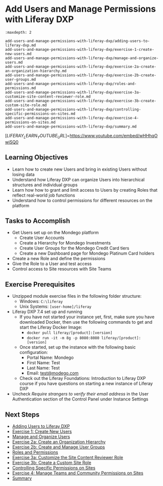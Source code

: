 # Add Users and Manage Permissions with Liferay DXP

```{toctree}
:maxdepth: 2

add-users-and-manage-permissions-with-liferay-dxp/adding-users-to-liferay-dxp.md
add-users-and-manage-permissions-with-liferay-dxp/exercise-1-create-new-users.md
add-users-and-manage-permissions-with-liferay-dxp/manage-and-organize-users.md
add-users-and-manage-permissions-with-liferay-dxp/exercise-2a-create-an-organization-hierarchy.md
add-users-and-manage-permissions-with-liferay-dxp/exercise-2b-create-user-groups.md
add-users-and-manage-permissions-with-liferay-dxp/roles-and-permissions.md
add-users-and-manage-permissions-with-liferay-dxp/exercise-3a-customize-site-content-reviewer-role.md
add-users-and-manage-permissions-with-liferay-dxp/exercise-3b-create-custom-site-role.md
add-users-and-manage-permissions-with-liferay-dxp/controlling-specific-permissions-on-sites.md
add-users-and-manage-permissions-with-liferay-dxp/exercise-4-permissions-on-sites.md
add-users-and-manage-permissions-with-liferay-dxp/summary.md
```

[$LIFERAY_LEARN_YOUTUBE_URL$]=https://www.youtube.com/embed/wHHhqOwiSQ0

## Learning Objectives

* Learn how to create new Users and bring in existing Users without losing data
* Understand how Liferay DXP can organize Users into hierarchical structures and individual groups
* Learn how how to grant and limit access to Users by creating Roles that reflect real-world job functions 
* Understand how to control permissions for different resources on the platform

## Tasks to Accomplish

* Get Users set up on the Mondego platform
    * Create User Accounts
    * Create a Hierarchy for Mondego Investments
    * Create User Groups for the Mondego Credit Card tiers
    * Create a new Dashboard page for Mondego Platinum Card holders
* Create a new Role and define the permissions
* Give the Role to a User and test access
* Control access to Site resources with Site Teams

## Exercise Prerequisites

* Unzipped module exercise files in the following folder structure:
	- Windows: `C:\liferay`
	- Unix Systems: `[user-home]/liferay`
* Liferay DXP 7.4 set up and running
    - If you have not started your instance yet, first, make sure you have downloaded Docker, then use the following commands to get and start the Liferay Docker Image: 
        * `docker pull liferay/[product]:[version]`
        * `docker run -it -m 8g -p 8080:8080 liferay/[product]:[version]`
    - Once started, set up the instance with the following basic configuration:
        * Portal Name: Mondego
        * First Name: Test
        * Last Name: Test
        * Email: test@modego.com
    - Check out the Liferay Foundations: Introduction to Liferay DXP course if you have questions on starting a new instance of Liferay DXP
* Uncheck _Require strangers to verify their email address_ in the User Authentication section of the Control Panel under Instance Settings

## Next Steps

* [Adding Users to Liferay DXP](./add-users-and-manage-permissions-with-liferay-dxp/adding-users-to-liferay-dxp.md) 
* [Exercise 1: Create New Users](./add-users-and-manage-permissions-with-liferay-dxp/exercise-1-create-new-users.md) 
* [Manage and Organize Users](./add-users-and-manage-permissions-with-liferay-dxp/manage-and-organize-users.md) 
* [Exercise 2a: Create an Organization Hierarchy](./add-users-and-manage-permissions-with-liferay-dxp/exercise-2a-create-an-organization-hierarchy.md) 
* [Exercise 2b: Create and Manage User Groups](./add-users-and-manage-permissions-with-liferay-dxp/exercise-2b-create-user-groups.md) 
* [Roles and Permissions](./add-users-and-manage-permissions-with-liferay-dxp/roles-and-permissions.md) 
* [Exercise 3a: Customize the Site Content Reviewer Role](./add-users-and-manage-permissions-with-liferay-dxp/exercise-3a-customize-site-content-reviewer-role.md) 
* [Exercise 3b: Create a Custom Site Role](./add-users-and-manage-permissions-with-liferay-dxp/exercise-3b-create-custom-site-role.md) 
* [Controlling Specific Permissions on Sites](./add-users-and-manage-permissions-with-liferay-dxp/controlling-specific-permissions-on-sites.md) 
* [Exercise 4: Manage Teams and Community Permissions on Sites](./add-users-and-manage-permissions-with-liferay-dxp/exercise-4-permissions-on-sites.md) 
* [Summary](./add-users-and-manage-permissions-with-liferay-dxp/summary.md) 